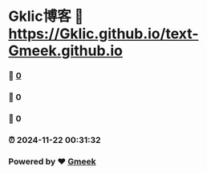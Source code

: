 # Gklic博客 :link: https://Gklic.github.io/text-Gmeek.github.io 
### :page_facing_up: [0](https://Gklic.github.io/text-Gmeek.github.io/tag.html) 
### :speech_balloon: 0 
### :hibiscus: 0 
### :alarm_clock: 2024-11-22 00:31:32 
### Powered by :heart: [Gmeek](https://github.com/Meekdai/Gmeek)
